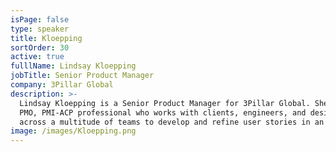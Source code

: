 ```yaml
---
isPage: false
type: speaker
title: Kloepping
sortOrder: 30
active: true
fulllName: Lindsay Kloepping
jobTitle: Senior Product Manager
company: 3Pillar Global
description: >-
  Lindsay Kloepping is a Senior Product Manager for 3Pillar Global. She is a
  PMO, PMI-ACP professional who works with clients, engineers, and designers
  across a multitude of teams to develop and refine user stories in an agile environment.
image: /images/Kloepping.png
---
```

